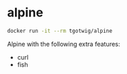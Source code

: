 # alpine

```sh
docker run -it --rm tgotwig/alpine
```

Alpine with the following extra features:

- curl
- fish
